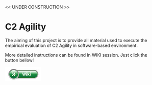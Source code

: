  << UNDER CONSTRUCTION >> 

# C2 Agility 

The aiming of this project is to provide all material used to execute the empirical evaluation of C2 Agility in software-based environment.

More detailed instructions can be found in WIKI session. Just click the button bellow!


[![button](icon.jpg)](https://github.com/junieramorim/C2Agility/wiki)
